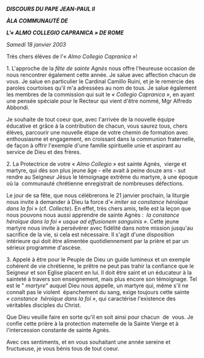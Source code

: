 ***DISCOURS DU PAPE JEAN-PAUL II***

***À******LA COMMUNAUTÉ DE***

***L’« *ALMO COLLEGIO CAPRANICA* » DE ROME***

*Samedi 18 janvier 2003*

Très chers élèves de l'« *Almo Collegio Capranica* »!

1. L'approche de la *fête de sainte Agnès* nous offre l'heureuse occasion de nous rencontrer également cette année. Je salue avec affection chacun de vous. Je salue en particulier le Cardinal Camillo Ruini, et je le remercie des paroles courtoises qu'il m'a adressées au nom de tous. Je salue également les membres de la commission qui suit le *« *Collegio Capranica* »*, en ayant une pensée spéciale pour le Recteur qui vient d'être nommé, Mgr Alfredo Abbondi.

Je souhaite de tout coeur que, avec l'arrivée de la nouvelle équipe éducative et grâce à la contribution de chacun, vous saurez tous, chers élèves, parcourir une nouvelle étape de votre chemin de formation avec enthousiasme et engagement, en croissant dans la communion fraternelle, de façon à offrir l'exemple d'une famille spirituelle unie et aspirant au service de Dieu et des frères.

2. La Protectrice de votre « *Almo Collegio* » est sainte Agnès,  vierge et martyre, qui dès son plus jeune âge - elle avait à peine douze ans - sut rendre au Seigneur Jésus le témoignage extrême du martyre, à une époque où la  communauté chrétienne enregistrait de nombreuses défections.

Le jour de sa fête, que nous célébrerons le 21 janvier prochain, la liturgie nous invite à demander à Dieu la force d'« *imiter sa constance héroïque dans la foi* » (cf. *Collecte*). En effet, très chers amis, telle est la leçon que nous pouvons nous aussi apprendre de sainte Agnès :  *la constance héroïque dans la foi « *usque ad effusionem sanguinis* »*. Cette jeune martyre nous invite à persévérer avec fidélité dans notre mission jusqu'au sacrifice de la vie, si cela est nécessaire. Il s'agit d'une disposition intérieure qui doit être alimentée quotidiennement par la prière et par un sérieux programme d'ascèse.

3. Appelé à être pour le Peuple de Dieu un guide lumineux et un exemple cohérent de vie chrétienne, le prêtre ne peut pas trahir la confiance que le Seigneur et son Eglise placent en lui. Il doit être saint et un éducateur à la sainteté à travers son enseignement, mais plus encore son témoignage. Tel est le " *martyre*" auquel Dieu nous appelle, un martyre qui, même s'il ne connaît pas le violent  épanchement du sang, exige toujours cette sainte *« *constance  héroïque dans la foi* »*, qui caractérise l'existence des véritables disciples du Christ.

Que Dieu veuille faire en sorte qu'il en soit ainsi pour chacun  de  vous. Je confie cette prière à la protection maternelle de la Sainte Vierge et à l'intercession constante de sainte Agnès.

Avec ces sentiments, et en vous souhaitant une année sereine et fructueuse, je vous bénis tous de tout coeur.